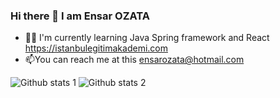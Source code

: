 ### Hi there 👋 I am Ensar OZATA


<!-- **ensarozata/ensarozata** is a ✨ _special_ ✨ repository because its `README.md` (this file) appears on your GitHub profile.

Here are some ideas to get you started. -->

- 🌱🌱 I'm currently learning Java Spring framework and React https://istanbulegitimakademi.com
- 📫You can reach me at this ensarozata@hotmail.com


![Github stats 1](https://github-readme-stats.vercel.app/api?username=ensarozata&show_icons=true&theme=gradient) 
![Github stats 2](https://github-readme-stats.vercel.app/api?username=ensarozata&show_icons=true&theme=radical)
